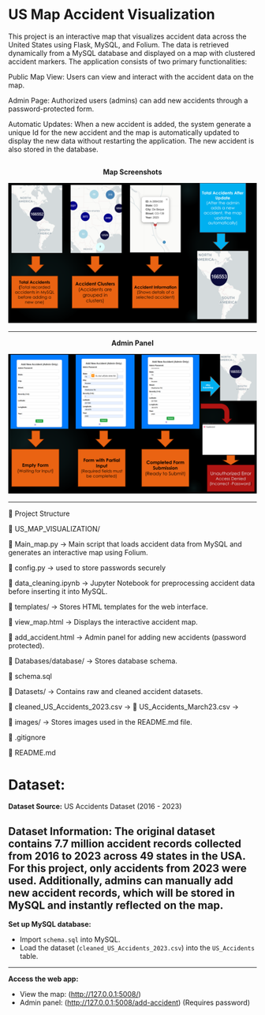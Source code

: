 # US Map Accident Visualization

This project is an interactive map that visualizes accident data across the United States using Flask, MySQL, and Folium. The data is retrieved dynamically from a MySQL database and displayed on a map with clustered accident markers. The application consists of two primary functionalities:

Public Map View: Users can view and interact with the accident data on the map.

Admin Page: Authorized users (admins) can add new accidents through a password-protected form.

Automatic Updates: When a new accident is added, the system generate a unique Id for the new accident and the map is automatically updated to display the new data without restarting the application. The new accident is also stored in the database.
##
<p align="center"><strong>Map Screenshots</strong></p>

<p align="center">
  <img src="images/image.png" alt="Map Screenshots">
</p>

---

<p align="center"><strong>Admin Panel</strong></p>

<p align="center">
  <img src="images/image-1.png" alt="Admin Panel">
</p>

---
📂 Project Structure

📁 US_MAP_VISUALIZATION/

📄 Main_map.py → Main script that loads accident data from MySQL and generates an interactive map using Folium.

📄 config.py → used to store passwords securely

📄 data_cleaning.ipynb → Jupyter Notebook for preprocessing accident data before inserting it into MySQL.

📁 templates/ → Stores HTML templates for the web interface.

📄 view_map.html → Displays the interactive accident map.

📄 add_accident.html → Admin panel for adding new accidents (password protected).

📁 Databases/database/ → Stores database schema.

📄 schema.sql 

📁 Datasets/ → Contains raw and cleaned accident datasets.

📄 cleaned_US_Accidents_2023.csv →
📄 US_Accidents_March23.csv → 

📁 images/ → Stores images used in the README.md file.

📄 .gitignore 

📄 README.md 


 # Dataset:
**Dataset Source:** US Accidents Dataset (2016 - 2023)

**Dataset Information:** The original dataset contains 7.7 million accident records collected from 2016 to 2023 across 49 states in the USA. For this project, only accidents from 2023 were used. Additionally, admins can manually add new accident records, which will be stored in MySQL and instantly reflected on the map.
---
 **Set up MySQL database:**  
- Import `schema.sql` into MySQL.
- Load the dataset (`cleaned_US_Accidents_2023.csv`) into the `US_Accidents` table.
---
 **Access the web app:**  
- View the map: (http://127.0.0.1:5008/)  
- Admin panel: (http://127.0.0.1:5008/add-accident) (Requires password)  


